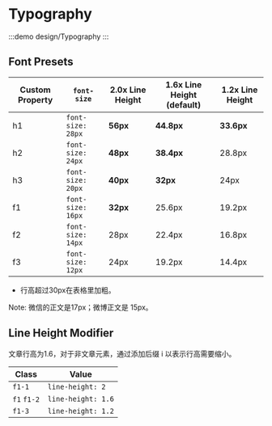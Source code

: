 # Typography

:::demo design/Typography
:::

## Font Presets

| Custom Property            | `font-size`       | 2.0x Line Height | **1.6x Line Height (default)** | 1.2x Line Height |
| -------------------------- | ----------------- | ---------------- | ------------------------------ | ---------------- |
| <span class="h1">h1</span> | `font-size: 28px` | **56px**         | **44.8px**                     | **33.6px**       |
| <span class="h2">h2</span> | `font-size: 24px` | **48px**         | **38.4px**                     | 28.8px           |
| <span class="h3">h3</span> | `font-size: 20px` | **40px**         | **32px**                       | 24px             |
| <span class="f1">f1</span> | `font-size: 16px` | **32px**         | 25.6px                         | 19.2px           |
| <span class="f2">f2</span> | `font-size: 14px` | 28px             | 22.4px                         | 16.8px           |
| <span class="f3">f3</span> | `font-size: 12px` | 24px             | 19.2px                         | 14.4px           |

- 行高超过30px在表格里加粗。

Note: 微信的正文是17px；微博正文是 15px。

## Line Height Modifier

文章行高为1.6，对于非文章元素，通过添加后缀 i 以表示行高需要缩小。

| Class       | Value              |
| ----------- | ------------------ |
| `f1-1`      | `line-height: 2`   |
| `f1` `f1-2` | `line-height: 1.6` |
| `f1-3`      | `line-height: 1.2` |
